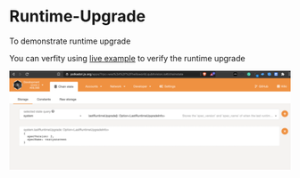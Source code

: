 # Runtime-Upgrade
To demonstrate runtime upgrade


You can verfity using [live example](https://polkadot.js.org/apps/?rpc=wss%3A%2F%2Fhelloworld.qubitvision.io#/chainstate) to verify the runtime upgrade

![Screenshot](ss.png)